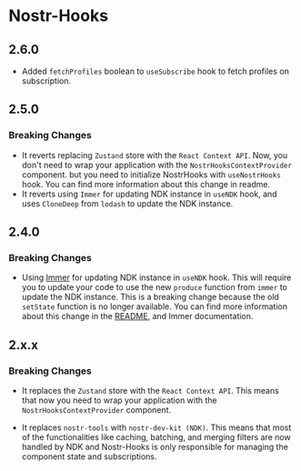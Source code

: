 # Nostr-Hooks

## 2.6.0

- Added `fetchProfiles` boolean to `useSubscribe` hook to fetch profiles on subscription.

## 2.5.0

### Breaking Changes

- It reverts replacing `Zustand` store with the `React Context API`. Now, you don't need to wrap your application with the `NostrHooksContextProvider` component. but you need to initialize NostrHooks with `useNostrHooks` hook. You can find more information about this change in readme.
- It reverts using `Immer` for updating NDK instance in `useNDK` hook, and uses `CloneDeep` from `lodash` to update the NDK instance.

## 2.4.0

### Breaking Changes

- Using [Immer](https://github.com/immerjs/use-immer) for updating NDK instance in `useNDK` hook. This will require you to update your code to use the new `produce` function from `immer` to update the NDK instance. This is a breaking change because the old `setState` function is no longer available. You can find more information about this change in the [README](https://github.com/ostyjs/nostr-hooks/blob/master/README.md), and Immer documentation.

## 2.x.x

### Breaking Changes

- It replaces the `Zustand` store with the `React Context API`.
  This means that now you need to wrap your application with the `NostrHooksContextProvider` component.

- It replaces `nostr-tools` with `nostr-dev-kit (NDK)`.
  This means that most of the functionalities like caching, batching, and merging filters are now handled by NDK and Nostr-Hooks is only responsible for managing the component state and subscriptions.
